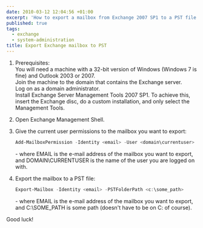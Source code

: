 ```yaml
---
date: 2010-03-12 12:04:56 +01:00
excerpt: 'How to export a mailbox from Exchange 2007 SP1 to a PST file:'
published: true
tags:
  - exchange
  - system-administration
title: Export Exchange mailbox to PST
---
```

1.  Prerequisites:  
    You will need a machine with a 32-bit version of Windows (Windows 7 is fine) and Outlook 2003 or 2007.  
    Join the machine to the domain that contains the Exchange server.  
    Log on as a domain administrator.  
    Install Exchange Server Management Tools 2007 SP1\. To achieve this, insert the Exchange disc, do a custom installation, and only select the Management Tools.
2.  Open Exchange Management Shell.
3.  Give the current user permissions to the mailbox you want to export:  

    ```powershell
    Add-MailboxPermission -Identity <email> -User <domain\currentuser> -AccessRights FullAccess
    ```

    \- where EMAIL is the e-mail address of the mailbox you want to export, and DOMAIN\CURRENTUSER is the name of the user you are logged on with.
4.  Export the mailbox to a PST file:  

    ```powershell
    Export-Mailbox -Identity <email> -PSTFolderPath <c:\some_path>
    ```  

    \- where EMAIL is the e-mail address of the mailbox you want to export, and C:\SOME_PATH is some path (doesn't have to be on C: of course).

Good luck!
